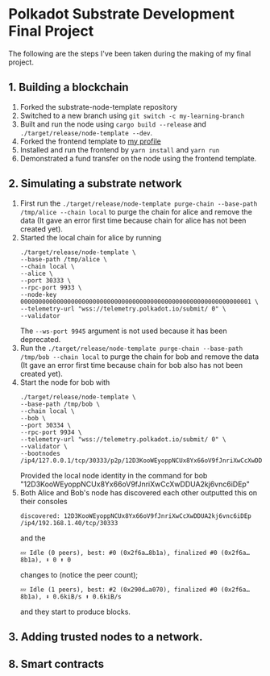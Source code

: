 # Polkadot Substrate Development Final Project
The following are the steps I've been taken during the making of my final project.
## 1. Building a blockchain
1. Forked the substrate-node-template repository
2. Switched to a new branch using `git switch -c my-learning-branch`
3. Built and run the node using `cargo build --release` and `./target/release/node-template --dev`.
4. Forked the frontend template to [my profile](https://github.com/wintergew/substrate-front-end-template)
5. Installed and run the frontend by `yarn install` and `yarn run`
6. Demonstrated a fund transfer on the node using the frontend template.
## 2. Simulating a substrate network
1. First run the `./target/release/node-template purge-chain --base-path /tmp/alice --chain local` to purge the chain for alice and remove the data (It gave an error first time because chain for alice has not been created yet).
2. Started the local chain for alice by running 
    ```
    ./target/release/node-template \
    --base-path /tmp/alice \
    --chain local \
    --alice \
    --port 30333 \
    --rpc-port 9933 \
    --node-key 0000000000000000000000000000000000000000000000000000000000000001 \
    --telemetry-url "wss://telemetry.polkadot.io/submit/ 0" \
    --validator
    ```
    The `--ws-port 9945` argument is not used because it has been deprecated.
3. Run the `./target/release/node-template purge-chain --base-path /tmp/bob --chain local` to purge the chain for bob and remove the data (It gave an error first time because chain for bob also has not been created yet).
4. Start the node for bob with
    ```
    ./target/release/node-template \
    --base-path /tmp/bob \
    --chain local \
    --bob \
    --port 30334 \
    --rpc-port 9934 \
    --telemetry-url "wss://telemetry.polkadot.io/submit/ 0" \   
    --validator \
    --bootnodes /ip4/127.0.0.1/tcp/30333/p2p/12D3KooWEyoppNCUx8Yx66oV9fJnriXwCcXwDDUA2kj6vnc6iDEp
    ```
    Provided the local node identity in the command for bob "12D3KooWEyoppNCUx8Yx66oV9fJnriXwCcXwDDUA2kj6vnc6iDEp"
5. Both Alice and Bob's node has discovered each other outputted this on their consoles
    ```
    discovered: 12D3KooWEyoppNCUx8Yx66oV9fJnriXwCcXwDDUA2kj6vnc6iDEp /ip4/192.168.1.40/tcp/30333
    ```
    and the 
    ```
    💤 Idle (0 peers), best: #0 (0x2f6a…8b1a), finalized #0 (0x2f6a…8b1a), ⬇ 0 ⬆ 0  
    ``` 
    changes to (notice the peer count);
    ```
    💤 Idle (1 peers), best: #2 (0x290d…a070), finalized #0 (0x2f6a…8b1a), ⬇ 0.6kiB/s ⬆ 0.6kiB/s   
    ```
    and they start to produce blocks.
## 3. Adding trusted nodes to a network.

## 8. Smart contracts